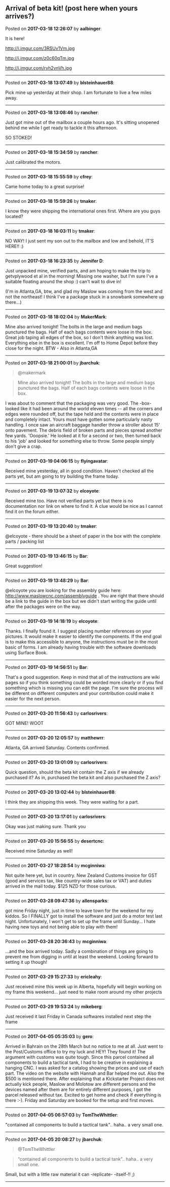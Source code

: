 ## Arrival of beta kit!  (post here when yours arrives?)
Posted on **2017-03-18 12:26:07** by **aalbinger**:

It is here!

http://i.imgur.com/3RSUv1Vm.jpg

http://i.imgur.com/z0c60qTm.jpg

http://i.imgur.com/rvh2vnVh.jpg

---

Posted on **2017-03-18 13:07:49** by **blsteinhauer88**:

Pick mine up yesterday at their shop. I am fortunate to live a few miles away.

---

Posted on **2017-03-18 13:08:46** by **rancher**:

Just got mine out of the mailbox a couple hours ago.  It's sitting unopened behind me while I get ready to tackle it this afternoon.



SO STOKED!

---

Posted on **2017-03-18 15:34:59** by **rancher**:

Just calibrated the motors.

---

Posted on **2017-03-18 15:55:59** by **cfrey**:

Came home today to a great surprise!

---

Posted on **2017-03-18 15:59:26** by **tmaker**:

I know they were shipping the international ones first.  Where are you guys located?

---

Posted on **2017-03-18 16:03:11** by **tmaker**:

NO WAY!  I just sent my son out to the mailbox and low and behold, IT'S HERE!! :)

---

Posted on **2017-03-18 16:23:35** by **Jennifer D**:

Just unpacked mine, verified parts, and am hoping to make the trip to getvplywood et al in the morning! Missing one washer, but I'm sure I've a suitable floating around the shop :) can't wait to dive in!



(I'm in Atlanta,GA, btw, and glad my Maslow was coming from the west and not the northeast! I think I've a package stuck in a snowbank somewhere up there...)

---

Posted on **2017-03-18 18:02:04** by **MakerMark**:

Mine also arrived tonight! The bolts in the large and medium bags punctured the bags. Half of each bags contents were loose in the box. Great job taping all edges of the box, so I don't think anything was lost.  Everything else in the box is excellent.  I'm off to Home Depot before they close for the night.  BTW - Also in Atlanta,GA

---

Posted on **2017-03-18 21:00:01** by **jbarchuk**:

> @makermark

> Mine also arrived tonight! The bolts in the large and medium bags punctured the bags. Half of each bags contents were loose in the box.

I was about to comment that the packaging was very good. The -box- looked like it had been around the world eleven times -- all the corners and edges were rounded off, but the tape held and the contents were in place and completely intact. Yours must have gotten some particularly nasty handling. I once saw an aircraft baggage handler throw a stroller about 15' onto pavement. The debris field of broken parts and pieces spread another few yards. 'Ooopsie.' He looked at it for a second or two, then turned back to his 'job' and looked for something else to throw. Some people simply don't give a crap.

---

Posted on **2017-03-19 04:06:15** by **flyingavatar**:

Received mine yesterday, all in good condition.  Haven't checked all the parts yet, but am going to try building the frame today.

---

Posted on **2017-03-19 13:07:32** by **elcoyote**:

Received mine too. Have not verified parts yet but there is no documentation nor link on where to find it. A clue would be nice as I cannot find it on the forum either.

---

Posted on **2017-03-19 13:20:40** by **tmaker**:

@elcoyote - there should be a sheet of paper in the box with the complete parts / packing list

---

Posted on **2017-03-19 13:46:15** by **Bar**:

Great suggestion!

---

Posted on **2017-03-19 13:48:29** by **Bar**:

@elcoyote you are looking for the assembly guide here: http://www.maslowcnc.com/assemblyguide . You are right that there should be a link to the guide in the box but we didn't start writing the guide until after the packages were on the way.

---

Posted on **2017-03-19 14:18:19** by **elcoyote**:

Thanks. I finally found it. I suggest placing number references on your pictures. It would make it easier to identify the components. If the end goal is to make this accessible to anyone,  the instructions must be in the most basic of forms. I am already having trouble with the software downloads using Surface Book.

---

Posted on **2017-03-19 14:56:51** by **Bar**:

That's a good suggestion. Keep in mind that all of the instructions are wiki pages so if you think something could be worded more clearly or if you find something which is missing you can edit the page. I'm sure the process will be different on different computers and your contribution could make it easier for the next person.

---

Posted on **2017-03-20 11:56:43** by **carlosrivers**:

GOT MINE! WOOT

---

Posted on **2017-03-20 12:05:57** by **matthewrr**:

Atlanta, GA arrived Saturday. Contents confirmed.

---

Posted on **2017-03-20 13:01:09** by **carlosrivers**:

Quick question, should the beta kit contain the Z axis if we already purchased it? As in, purchased the beta kit and also purchased the Z axis?

---

Posted on **2017-03-20 13:02:44** by **blsteinhauer88**:

I think they are shipping this week.  They were waiting for a part.

---

Posted on **2017-03-20 13:17:01** by **carlosrivers**:

Okay was just making sure. Thank you

---

Posted on **2017-03-20 15:56:55** by **desertcnc**:

Received mine Saturday as well!

---

Posted on **2017-03-27 18:28:54** by **mcginniwa**:

Not quite here yet, but in country. New Zealand Customs invoice for GST (good and services tax, like country-wide sales tax or VAT) and duties arrived in the mail today. $125 NZD for those curious.

---

Posted on **2017-03-28 09:47:36** by **allensparks**:

got mine Friday night, just in time to leave town for the weekend for my kiddos. So I FINALLY got to install the software and just do a motor test last night. Unfortunately, I won't get to set up the frame until Sunday... I hate having new toys and not being able to play with them!

---

Posted on **2017-03-28 20:36:43** by **mcginniwa**:

...and the box arrived today. Sadly a combination of things are going to prevent me from digging in until at least the weekend. Looking forward to setting it up though!

---

Posted on **2017-03-29 15:27:33** by **ericleahy**:

Just received mine this week up in Alberta, hopefully will begin working on my frame this weekend... just need to make room around my other projects

---

Posted on **2017-03-29 19:53:24** by **mikeberg**:

Just received it last Friday in Canada softwares installed next step the frame

---

Posted on **2017-04-05 05:35:03** by **gero**:

Arrived in Bahrain on the 28th March but no notice to me at all. Just went to the Post/Customs office to try my luck and HEY! They found it! The argument with customs was quite tough. Since this parcel contained all components to build a tactical tank, I had to be creative in explaining a hanging CNC. I was asked for a catalog showing the prices and use of each part. The video on the website with Hannah and Bar helped me out. Also the $500 is mentioned there. After explaining that a Kickstarter Project does not actually kick people, Maslow and Molotow are different persons and the devices named after them are for entirely different purposes, I got the parcel released without tax. Excited to get home and check if everything is there :-). Friday and Saturday are booked for the setup and first moves.

---

Posted on **2017-04-05 06:57:03** by **TomTheWhittler**:

"contained all components to build a tactical tank".. haha.. a very small one.

---

Posted on **2017-04-05 20:08:27** by **jbarchuk**:

> @TomTheWhittler

> “contained all components to build a tactical tank”.. haha.. a very small one.

Small, but with a little raw material it can -replicate- -itself-!! ;)

---

